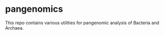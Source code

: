 # pangenomics
This repo contains various utilities for pangenomic analysis of Bacteria and Archaea.
